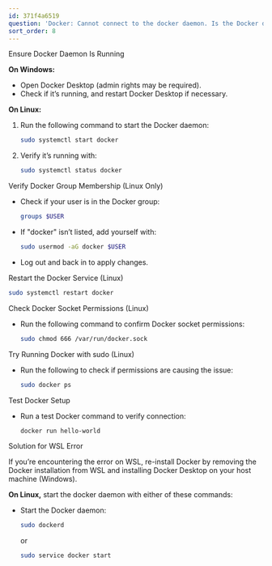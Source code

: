 ```yaml
---
id: 371f4a6519
question: 'Docker: Cannot connect to the docker daemon. Is the Docker daemon running?'
sort_order: 8
---
```


Ensure Docker Daemon Is Running

**On Windows:**

- Open Docker Desktop (admin rights may be required).
- Check if it’s running, and restart Docker Desktop if necessary.

**On Linux:**

1. Run the following command to start the Docker daemon:
   
   ```bash
   sudo systemctl start docker
   ```
2. Verify it’s running with:

   ```bash
   sudo systemctl status docker
   ```

Verify Docker Group Membership (Linux Only)

- Check if your user is in the Docker group:

  ```bash
  groups $USER
  ```

- If "docker" isn’t listed, add yourself with:

  ```bash
  sudo usermod -aG docker $USER
  ```

- Log out and back in to apply changes.

Restart the Docker Service (Linux)

```bash
sudo systemctl restart docker
```

Check Docker Socket Permissions (Linux)

- Run the following command to confirm Docker socket permissions:

  ```bash
  sudo chmod 666 /var/run/docker.sock
  ```

Try Running Docker with sudo (Linux)

- Run the following to check if permissions are causing the issue:

  ```bash
  sudo docker ps
  ```

Test Docker Setup

- Run a test Docker command to verify connection:

  ```bash
  docker run hello-world
  ```

Solution for WSL Error

If you’re encountering the error on WSL, re-install Docker by removing the Docker installation from WSL and installing Docker Desktop on your host machine (Windows).

**On Linux,** start the docker daemon with either of these commands:

- Start the Docker daemon:

  ```bash
  sudo dockerd
  ```

  or

  ```bash
  sudo service docker start
  ```
